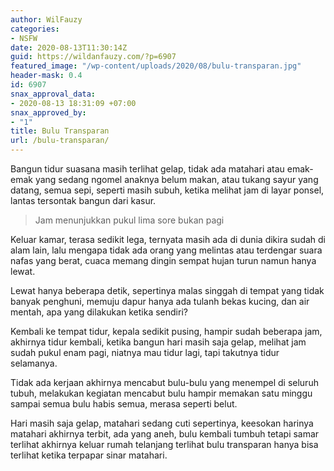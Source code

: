 ```yaml
---
author: WilFauzy
categories:
- NSFW
date: 2020-08-13T11:30:14Z
guid: https://wildanfauzy.com/?p=6907
featured_image: "/wp-content/uploads/2020/08/bulu-transparan.jpg"
header-mask: 0.4
id: 6907
snax_approval_data:
- 2020-08-13 18:31:09 +07:00
snax_approved_by:
- "1"
title: Bulu Transparan
url: /bulu-transparan/
---
```


Bangun tidur suasana masih terlihat gelap, tidak ada matahari atau emak-emak yang sedang ngomel anaknya belum makan, atau tukang sayur yang datang, semua sepi, seperti masih subuh, ketika melihat jam di layar ponsel, lantas tersontak bangun dari kasur.&nbsp;

> Jam menunjukkan pukul lima sore bukan pagi&nbsp;

Keluar kamar, terasa sedikit lega, ternyata masih ada di dunia dikira sudah di alam lain, lalu mengapa tidak ada orang yang melintas atau terdengar suara nafas yang berat, cuaca memang dingin sempat hujan turun namun hanya lewat.&nbsp;

Lewat hanya beberapa detik, sepertinya malas singgah di tempat yang tidak banyak penghuni, memuju dapur hanya ada tulanh bekas kucing, dan air mentah, apa yang dilakukan ketika sendiri?&nbsp;

Kembali ke tempat tidur, kepala sedikit pusing, hampir sudah beberapa jam, akhirnya tidur kembali, ketika bangun hari masih saja gelap, melihat jam sudah pukul enam pagi, niatnya mau tidur lagi, tapi takutnya tidur selamanya.&nbsp;

Tidak ada kerjaan akhirnya mencabut bulu-bulu yang menempel di seluruh tubuh, melakukan kegiatan mencabut bulu hampir memakan satu minggu sampai semua bulu habis semua, merasa seperti belut.&nbsp;

Hari masih saja gelap, matahari sedang cuti sepertinya, keesokan harinya matahari akhirnya terbit, ada yang aneh, bulu kembali tumbuh tetapi samar terlihat akhirnya keluar rumah telanjang terlihat bulu transparan hanya bisa terlihat ketika terpapar sinar matahari.&nbsp;